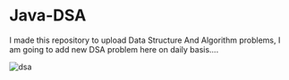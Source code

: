 # Java-DSA
I made this repository to upload Data Structure And Algorithm problems, I am going to add new DSA problem here on daily basis....

![dsa](https://github.com/govindraj-7c/Java-DSA/assets/126868326/3bd48b30-e898-4f51-a9fa-2bbe64af8666)

